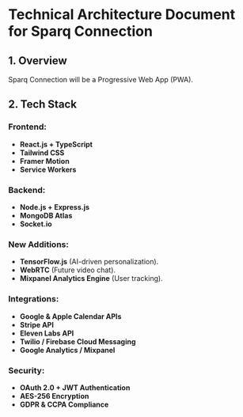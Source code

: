 # Technical Architecture Document for Sparq Connection

## 1. Overview
Sparq Connection will be a Progressive Web App (PWA).

## 2. Tech Stack

### Frontend:
- **React.js + TypeScript**  
- **Tailwind CSS**  
- **Framer Motion**  
- **Service Workers**  

### Backend:
- **Node.js + Express.js**  
- **MongoDB Atlas**  
- **Socket.io**  

### New Additions:
- **TensorFlow.js** (AI-driven personalization).  
- **WebRTC** (Future video chat).  
- **Mixpanel Analytics Engine** (User tracking).  

### Integrations:
- **Google & Apple Calendar APIs**  
- **Stripe API**  
- **Eleven Labs API**  
- **Twilio / Firebase Cloud Messaging**  
- **Google Analytics / Mixpanel**  

### Security:
- **OAuth 2.0 + JWT Authentication**  
- **AES-256 Encryption**  
- **GDPR & CCPA Compliance**  
